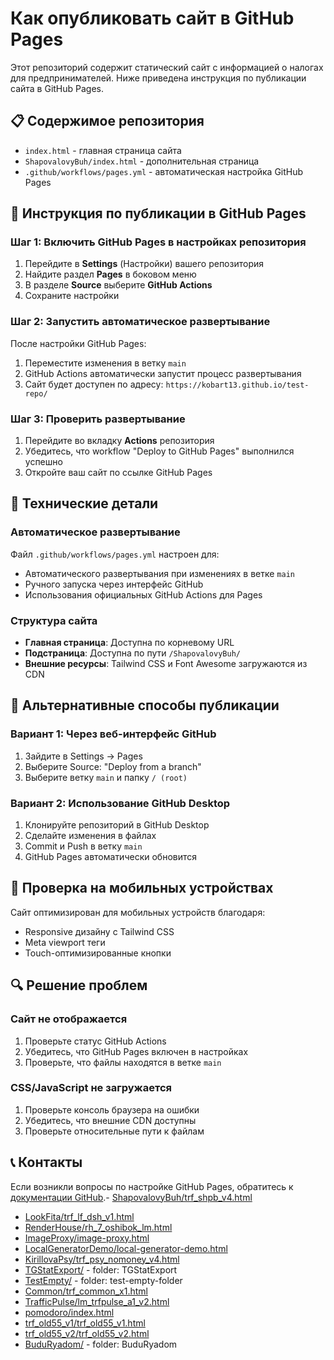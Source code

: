 # Как опубликовать сайт в GitHub Pages

Этот репозиторий содержит статический сайт с информацией о налогах для предпринимателей. Ниже приведена инструкция по публикации сайта в GitHub Pages.

## 📋 Содержимое репозитория

- `index.html` - главная страница сайта
- `ShapovalovyBuh/index.html` - дополнительная страница
- `.github/workflows/pages.yml` - автоматическая настройка GitHub Pages

## 🚀 Инструкция по публикации в GitHub Pages

### Шаг 1: Включить GitHub Pages в настройках репозитория

1. Перейдите в **Settings** (Настройки) вашего репозитория
2. Найдите раздел **Pages** в боковом меню
3. В разделе **Source** выберите **GitHub Actions**
4. Сохраните настройки

### Шаг 2: Запустить автоматическое развертывание

После настройки GitHub Pages:
1. Переместите изменения в ветку `main`
2. GitHub Actions автоматически запустит процесс развертывания
3. Сайт будет доступен по адресу: `https://kobart13.github.io/test-repo/`

### Шаг 3: Проверить развертывание

1. Перейдите во вкладку **Actions** репозитория
2. Убедитесь, что workflow "Deploy to GitHub Pages" выполнился успешно
3. Откройте ваш сайт по ссылке GitHub Pages

## 🔧 Технические детали

### Автоматическое развертывание

Файл `.github/workflows/pages.yml` настроен для:
- Автоматического развертывания при изменениях в ветке `main`
- Ручного запуска через интерфейс GitHub
- Использования официальных GitHub Actions для Pages

### Структура сайта

- **Главная страница**: Доступна по корневому URL
- **Подстраница**: Доступна по пути `/ShapovalovyBuh/`
- **Внешние ресурсы**: Tailwind CSS и Font Awesome загружаются из CDN

## 🎯 Альтернативные способы публикации

### Вариант 1: Через веб-интерфейс GitHub
1. Зайдите в Settings → Pages
2. Выберите Source: "Deploy from a branch"
3. Выберите ветку `main` и папку `/ (root)`

### Вариант 2: Использование GitHub Desktop
1. Клонируйте репозиторий в GitHub Desktop
2. Сделайте изменения в файлах
3. Commit и Push в ветку `main`
4. GitHub Pages автоматически обновится

## 📱 Проверка на мобильных устройствах

Сайт оптимизирован для мобильных устройств благодаря:
- Responsive дизайну с Tailwind CSS
- Meta viewport теги
- Touch-оптимизированные кнопки

## 🔍 Решение проблем

### Сайт не отображается
1. Проверьте статус GitHub Actions
2. Убедитесь, что GitHub Pages включен в настройках
3. Проверьте, что файлы находятся в ветке `main`

### CSS/JavaScript не загружается
1. Проверьте консоль браузера на ошибки
2. Убедитесь, что внешние CDN доступны
3. Проверьте относительные пути к файлам

## 📞 Контакты

Если возникли вопросы по настройке GitHub Pages, обратитесь к [документации GitHub](https://docs.github.com/en/pages).- [ShapovalovyBuh/trf_shpb_v4.html](https://Kobart13.github.io/test-repo/ShapovalovyBuh/trf_shpb_v4.html)
- [LookFita/trf_lf_dsh_v1.html](https://Kobart13.github.io/test-repo/LookFita/trf_lf_dsh_v1.html)
- [RenderHouse/rh_7_oshibok_lm.html](https://Kobart13.github.io/test-repo/RenderHouse/rh_7_oshibok_lm.html)
- [ImageProxy/image-proxy.html](https://Kobart13.github.io/test-repo/ImageProxy/image-proxy.html)
- [LocalGeneratorDemo/local-generator-demo.html](https://Kobart13.github.io/test-repo/LocalGeneratorDemo/local-generator-demo.html)
- [KirillovaPsy/trf_psy_nomoney_v4.html](https://Kobart13.github.io/test-repo/KirillovaPsy/trf_psy_nomoney_v4.html)
- [TGStatExport/](https://Kobart13.github.io/test-repo/TGStatExport/) - folder: TGStatExport
- [TestEmpty/](https://Kobart13.github.io/test-repo/TestEmpty/) - folder: test-empty-folder
- [Common/trf_common_x1.html](https://Kobart13.github.io/test-repo/Common/trf_common_x1.html)
- [TrafficPulse/lm_trfpulse_a1_v2.html](https://Kobart13.github.io/test-repo/TrafficPulse/lm_trfpulse_a1_v2.html)
- [pomodoro/index.html](https://Kobart13.github.io/test-repo/pomodoro/index.html)
- [trf_old55_v1/trf_old55_v1.html](https://Kobart13.github.io/test-repo/trf_old55_v1/trf_old55_v1.html)
- [trf_old55_v2/trf_old55_v2.html](https://Kobart13.github.io/test-repo/trf_old55_v2/trf_old55_v2.html)
- [BuduRyadom/](https://Kobart13.github.io/test-repo/BuduRyadom/) - folder: BuduRyadom
